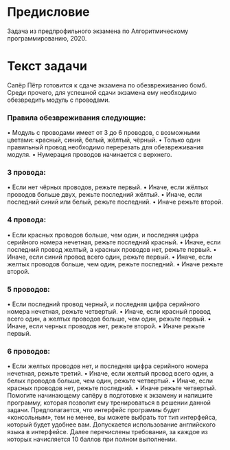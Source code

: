 # Предисловие
Задача из предпрофильного экзамена по Алгоритмическому программированию, 2020.
# Текст задачи
Сапёр Пётр готовится к сдаче экзамена по обезвреживанию бомб. Среди
прочего, для успешной сдачи экзамена ему необходимо обезвредить модуль с
проводами. 
### Правила обезвреживания следующие:
• Модуль с проводами имеет от 3 до 6 проводов, с возможными цветами:
красный, синий, белый, жёлтый, чёрный.
• Только один правильный провод необходимо перерезать для
обезвреживания модуля.
• Нумерация проводов начинается с верхнего.
### 3 провода:
• Если нет чёрных проводов, режьте первый.
• Иначе, если жёлтых проводов больше двух, режьте последний жёлтый.
• Иначе, если последний синий или белый, режьте последний.
• Иначе режьте второй.
### 4 провода:
• Если красных проводов больше, чем один, и последняя цифра серийного
номера нечетная, режьте последний красный.
• Иначе, если последний провод желтый, а красных проводов нет, режьте
первый.
• Иначе, если синий провод всего один, режьте первый.
• Иначе, если желтых проводов больше, чем один, режьте последний.
• Иначе режьте второй.
### 5 проводов:
• Если последний провод черный, и последняя цифра серийного номера
нечетная, режьте четвертый.
• Иначе, если красный провод всего один, а желтых проводов больше, чем
один, режьте первый.
• Иначе, если черных проводов нет, режьте второй.
• Иначе режьте первый.
### 6 проводов:
• Если желтых проводов нет, и последняя цифра серийного номера
нечетная, режьте третий.
• Иначе, если желтый провод всего один, а белых проводов больше, чем
один, режьте четвертый.
• Иначе, если красных проводов нет, режьте последний.
• Иначе режьте четвертый.
Помогите начинающему сапёру в подготовке к экзамену и напишите
программу, которая позволит ему тренироваться в решении данной задачи.
Предполагается, что интерфейс программы будет «консольным», тем не менее,
вы можете выбрать тот тип интерфейса, который будет удобнее вам.
Допускается использование английского языка в интерфейсе. Далее
перечислены требования, за каждое из которых начисляется 10 баллов при
полном выполнении.
